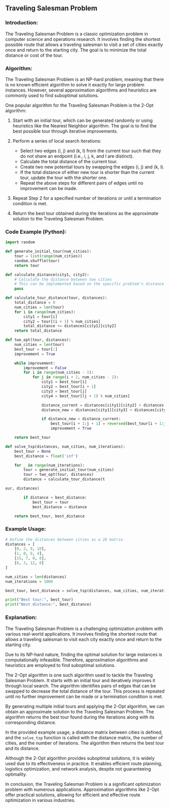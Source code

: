 ## Traveling Salesman Problem

### Introduction:

The Traveling Salesman Problem is a classic optimization problem in computer science and operations research. It involves finding the shortest possible route that allows a traveling salesman to visit a set of cities exactly once and return to the starting city. The goal is to minimize the total distance or cost of the tour.

### Algorithm:

The Traveling Salesman Problem is an NP-hard problem, meaning that there is no known efficient algorithm to solve it exactly for large problem instances. However, several approximation algorithms and heuristics are commonly used to find suboptimal solutions.

One popular algorithm for the Traveling Salesman Problem is the 2-Opt algorithm:

1. Start with an initial tour, which can be generated randomly or using heuristics like the Nearest Neighbor algorithm. The goal is to find the best possible tour through iterative improvements.

2. Perform a series of local search iterations:

   - Select two edges (i, j) and (k, l) from the current tour such that they do not share an endpoint (i.e., i, j, k, and l are distinct).
   - Calculate the total distance of the current tour.
   - Create two new potential tours by swapping the edges (i, j) and (k, l).
   - If the total distance of either new tour is shorter than the current tour, update the tour with the shorter one.
   - Repeat the above steps for different pairs of edges until no improvement can be made.

3. Repeat Step 2 for a specified number of iterations or until a termination condition is met.

4. Return the best tour obtained during the iterations as the approximate solution to the Traveling Salesman Problem.

### Code Example (Python):

```python
import random

def generate_initial_tour(num_cities):
    tour = list(range(num_cities))
    random.shuffle(tour)
    return tour

def calculate_distance(city1, city2):
    # Calculate the distance between two cities
    # This can be implemented based on the specific problem's distance metric
    pass

def calculate_tour_distance(tour, distances):
    total_distance = 0
    num_cities = len(tour)
    for i in range(num_cities):
        city1 = tour[i]
        city2 = tour[(i + 1) % num_cities]
        total_distance += distances[city1][city2]
    return total_distance

def two_opt(tour, distances):
    num_cities = len(tour)
    best_tour = tour[:]
    improvement = True

    while improvement:
        improvement = False
        for i in range(num_cities - 1):
            for j in range(i + 2, num_cities - 1):
                city1 = best_tour[i]
                city2 = best_tour[i + 1]
                city3 = best_tour[j]
                city4 = best_tour[(j + 1) % num_cities]

                distance_current = distances[city1][city2] + distances[city3][city4]
                distance_new = distances[city1][city3] + distances[city2][city4]

                if distance_new < distance_current:
                    best_tour[i + 1:j + 1] = reversed(best_tour[i + 1:j + 1])
                    improvement = True

    return best_tour

def solve_tsp(distances, num_cities, num_iterations):
    best_tour = None
    best_distance = float('inf')

    for _ in range(num_iterations):
        tour = generate_initial_tour(num_cities)
        tour = two_opt(tour, distances)
        distance = calculate_tour_distance(t

our, distances)

        if distance < best_distance:
            best_tour = tour
            best_distance = distance

    return best_tour, best_distance
```

### Example Usage:

```python
# Define the distances between cities as a 2D matrix
distances = [
    [0, 2, 9, 10],
    [1, 0, 6, 4],
    [15, 7, 0, 8],
    [6, 3, 12, 0]
]

num_cities = len(distances)
num_iterations = 1000

best_tour, best_distance = solve_tsp(distances, num_cities, num_iterations)

print("Best tour:", best_tour)
print("Best distance:", best_distance)
```

### Explanation:

The Traveling Salesman Problem is a challenging optimization problem with various real-world applications. It involves finding the shortest route that allows a traveling salesman to visit each city exactly once and return to the starting city.

Due to its NP-hard nature, finding the optimal solution for large instances is computationally infeasible. Therefore, approximation algorithms and heuristics are employed to find suboptimal solutions.

The 2-Opt algorithm is one such algorithm used to tackle the Traveling Salesman Problem. It starts with an initial tour and iteratively improves it through local search. The algorithm identifies pairs of edges that can be swapped to decrease the total distance of the tour. This process is repeated until no further improvement can be made or a termination condition is met.

By generating multiple initial tours and applying the 2-Opt algorithm, we can obtain an approximate solution to the Traveling Salesman Problem. The algorithm returns the best tour found during the iterations along with its corresponding distance.

In the provided example usage, a distance matrix between cities is defined, and the `solve_tsp` function is called with the distance matrix, the number of cities, and the number of iterations. The algorithm then returns the best tour and its distance.

Although the 2-Opt algorithm provides suboptimal solutions, it is widely used due to its effectiveness in practice. It enables efficient route planning, logistics optimization, and network analysis, despite not guaranteeing optimality.

In conclusion, the Traveling Salesman Problem is a significant optimization problem with numerous applications. Approximation algorithms like 2-Opt offer practical solutions, allowing for efficient and effective route optimization in various industries.
